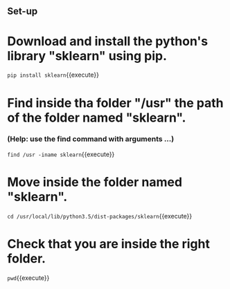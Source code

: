 ## Set-up

# Download and install the python's library "sklearn" using pip.

`
pip install sklearn
`{{execute}}

# Find inside tha folder "/usr" the path of the folder named "sklearn". 
### (Help: use the find command with arguments ...)

`
find /usr -iname sklearn
`{{execute}}

# Move inside the folder named "sklearn". 

`
cd /usr/local/lib/python3.5/dist-packages/sklearn
`{{execute}}

# Check that you are inside the right folder.

`
pwd
`{{execute}}


